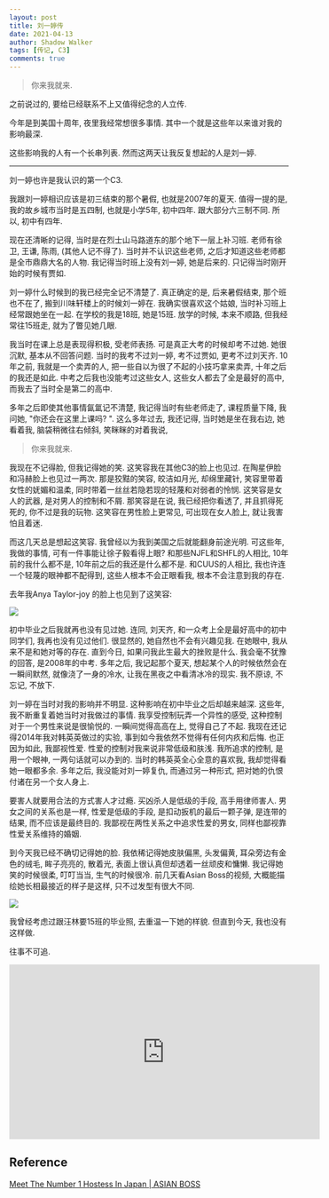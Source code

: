 ```yaml
---
layout: post
title: 刘一婷传
date: 2021-04-13
author: Shadow Walker
tags: [传记, C3]
comments: true
---
```


> 你来我就来. 

之前说过的, 要给已经联系不上又值得纪念的人立传. 

今年是到美国十周年, 夜里我经常想很多事情. 其中一个就是这些年以来谁对我的影响最深. 

这些影响我的人有一个长串列表. 然而这两天让我反复想起的人是刘一婷. 


---

刘一婷也许是我认识的第一个C3. 

我跟刘一婷相识应该是初三结束的那个暑假, 也就是2007年的夏天. 值得一提的是, 我的故乡城市当时是五四制, 也就是小学5年, 初中四年. 跟大部分六三制不同. 所以, 初中有四年. 

现在还清晰的记得, 当时是在烈士山马路道东的那个地下一层上补习班.  老师有徐卫, 王谦, 陈雨, (其他人记不得了). 当时并不认识这些老师, 之后才知道这些老师都是全市鼎鼎大名的人物. 我记得当时班上没有刘一婷, 她是后来的. 只记得当时刚开始的时候有贾如. 

刘一婷什么时候到的我已经完全记不清楚了. 真正确定的是, 后来暑假结束, 那个班也不在了, 搬到川味轩楼上的时候刘一婷在.  我确实很喜欢这个姑娘, 当时补习班上经常跟她坐在一起.   在学校的我是18班, 她是15班.  放学的时候, 本来不顺路, 但我经常往15班走, 就为了瞥见她几眼. 

我当时在课上总是表现得积极, 受老师表扬. 可是真正大考的时候却考不过她. 她很沉默, 基本从不回答问题. 当时的我考不过刘一婷, 考不过贾如, 更考不过刘天齐. 10年之前, 我就是一个卖弄的人, 把一些自以为很了不起的小技巧拿来卖弄, 十年之后的我还是如此.  中考之后我也没能考过这些女人, 这些女人都去了全是最好的高中, 而我去了当时全是第二的高中. 

多年之后即使其他事情氤氲记不清楚, 我记得当时有些老师走了, 课程质量下降, 我问她, "你还会在这里上课吗? ". 这么多年过去, 我还记得, 当时她是坐在我右边, 她看着我, 脑袋稍微往右倾斜, 笑眯眯的对着我说, 

> 你来我就来. 


我现在不记得脸, 但我记得她的笑.  这笑容我在其他C3的脸上也见过.  在陶星伊脸和冯赫脸上也见过一两次.  那是狡黠的笑容, 皎洁如月光, 却绵里藏针, 笑容里带着女性的妩媚和温柔, 同时带着一丝丝若隐若现的轻蔑和对弱者的怜悯.  这笑容是女人的武器, 是对男人的控制和不屑.  那笑容是在说, 我已经把你看透了, 并且抓得死死的, 你不过是我的玩物.  这笑容在男性脸上更常见, 可出现在女人脸上, 就让我害怕且着迷. 

而这几天总是想起这笑容. 我曾经以为我到美国之后就能翻身前途光明. 可这些年, 我做的事情, 可有一件事能让徐子毅看得上眼? 和那些NJFL和SHFL的人相比, 10年前的我什么都不是, 10年前之后的我还是什么都不是.  和CUUS的人相比, 我也许连一个轻蔑的眼神都不配得到, 这些人根本不会正眼看我, 根本不会注意到我的存在. 

去年我Anya Taylor-joy 的脸上也见到了这笑容: 

![](https://lh3.googleusercontent.com/pw/ACtC-3fWu2P-QqD1QOomoXzNT0oeldZmlNAf4XjjQ5qDxTAFhkxgSGhpjCJycXuJS4HN5_JKaaFXCqG01obLy_eKBpMXHqB4oaVpQCVFTFq4KfK2F50fRW5PpLdmqOy5neoISpMNvefxs59ogki77xFZbaQg=w1620-h911-no?authuser=0)

初中毕业之后我就再也没有见过她. 连同, 刘天齐, 和一众考上全是最好高中的初中同学们, 我再也没有见过他们.  很显然的, 她自然也不会有兴趣见我. 在她眼中, 我从来不是和她对等的存在. 直到今日, 如果问我此生最大的挫败是什么. 我会毫不犹豫的回答, 是2008年的中考.  多年之后, 我记起那个夏天, 想起某个人的时候依然会在一瞬间默然, 就像浇了一身的冷水, 让我在黑夜之中看清冰冷的现实. 我不原谅, 不忘记, 不放下. 

刘一婷在当时对我的影响并不明显. 这种影响在初中毕业之后却越来越深.  这些年, 我不断重复着她当时对我做过的事情.  我享受控制玩弄一个异性的感受, 这种控制对于一个男性来说是很愉悦的. 一瞬间觉得高高在上, 觉得自己了不起. 我现在还记得2014年我对韩英英做过的实验, 事到如今我依然不觉得有任何内疚和后悔.  也正因为如此, 我鄙视性爱. 性爱的控制对我来说非常低级和肤浅. 我所追求的控制, 是用一个眼神, 一两句话就可以办到的. 当时的韩英英全心全意的喜欢我, 我却觉得看她一眼都多余. 多年之后, 我没能对刘一婷复仇, 而通过另一种形式, 把对她的仇恨付诸在另一个女人身上. 

要害人就要用合法的方式害人才过瘾. 买凶杀人是低级的手段, 高手用律师害人.  男女之间的关系也是一样, 性爱是低级的手段, 是扣动扳机的最后一颗子弹, 是连带的结果, 而不应该是最终目的.  我鄙视在两性关系之中追求性爱的男女, 同样也鄙视靠性爱关系维持的婚姻. 

到今天我已经不确切记得她的脸.  我依稀记得她皮肤偏黑, 头发偏黄, 耳朵旁边有金色的绒毛, 眸子亮亮的, 散着光, 表面上很认真但却透着一丝顽皮和慵懒.  我记得她笑的时候很柔, 叮叮当当, 生气的时候很冷.  前几天看Asian Boss的视频, 大概能描绘她长相最接近的样子是这样, 只不过发型有很大不同. 

![](https://lh3.googleusercontent.com/pw/ACtC-3fo_HswoPcFnkllLx9Ph8nTFjNrNgSXwMMtPL_VncycrmVMo4X77ERgE37SLX0DGY1eR0ShxL3RP9qK3Yf7Nj7ffPpTZIiSGGn_Da7a6PZqn1YeoZIxq2LlThrqm3LGjAbAsqrSjGhRhC7vudoVy3R8=w739-h684-no?authuser=0)

我曾经考虑过跟汪林要15班的毕业照, 去重温一下她的样貌.  但直到今天, 我也没有这样做.  

往事不可追. 

<iframe width="560" height="315" src="https://www.youtube.com/embed/Uf3A6n1yAbQ" title="YouTube video player" frameborder="0" allow="accelerometer; autoplay; clipboard-write; encrypted-media; gyroscope; picture-in-picture" allowfullscreen></iframe>


## Reference

[Meet The Number 1 Hostess In Japan | ASIAN BOSS](https://www.youtube.com/watch?v=u1xwLUjk1uI&ab_channel=AsianBoss)



